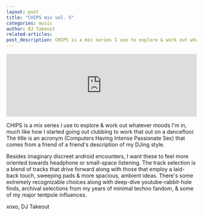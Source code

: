 ```yaml
---
layout: post
title: "CHIPS mix vol. 5"
categories: music
author: DJ Takeout
related-articles:
post_description: CHIPS is a mix series I use to explore & work out whatever moods I’m in, much like how I started going out clubbing to work that out on a dancefloor. The title is an acronym (Computers Having Intense Passionate Sex) that comes from a friend of a friend’s description of my DJing style.
---
```


<iframe width="100%" height="166" scrolling="no" frameborder="no" allow="autoplay" src="https://w.soundcloud.com/player/?url=https%3A//api.soundcloud.com/tracks/1136765065&color=%23000000&auto_play=false&hide_related=false&show_comments=true&show_user=true&show_reposts=false&show_teaser=true"></iframe>

CHIPS is a mix series I use to explore & work out whatever moods I'm in, much like how I started going out clubbing to work that out on a dancefloor. The title is an acronym (Computers Having Intense Passionate Sex) that comes from a friend of a friend's description of my DJing style.

Besides imaginary discreet android encounters, I want these to feel more oriented towards headphone or small-space listening. The track selection is a blend of tracks that drive forward along with those that employ a laid-back touch, sweeping pads & more spacious, ambient ideas. There's some extremely recognizable choices along with deep-dive youtube-rabbit-hole finds, archival selections from my years of minimal techno fandom, & some of my major tentpole influences.

xoxo, DJ Takeout